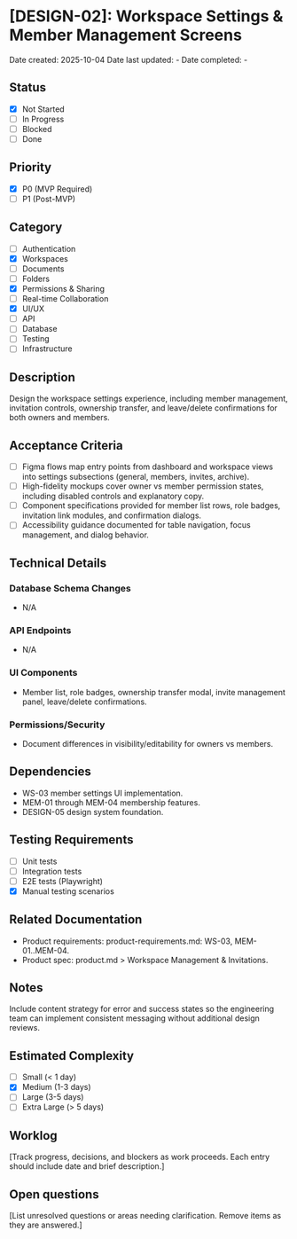 # [DESIGN-02]: Workspace Settings & Member Management Screens

Date created: 2025-10-04
Date last updated: -
Date completed: -

## Status

- [x] Not Started
- [ ] In Progress
- [ ] Blocked
- [ ] Done

## Priority

- [x] P0 (MVP Required)
- [ ] P1 (Post-MVP)

## Category

- [ ] Authentication
- [x] Workspaces
- [ ] Documents
- [ ] Folders
- [x] Permissions & Sharing
- [ ] Real-time Collaboration
- [x] UI/UX
- [ ] API
- [ ] Database
- [ ] Testing
- [ ] Infrastructure

## Description

Design the workspace settings experience, including member management, invitation controls, ownership transfer, and leave/delete confirmations for both owners and members.

## Acceptance Criteria

- [ ] Figma flows map entry points from dashboard and workspace views into settings subsections (general, members, invites, archive).
- [ ] High-fidelity mockups cover owner vs member permission states, including disabled controls and explanatory copy.
- [ ] Component specifications provided for member list rows, role badges, invitation link modules, and confirmation dialogs.
- [ ] Accessibility guidance documented for table navigation, focus management, and dialog behavior.

## Technical Details

### Database Schema Changes

- N/A

### API Endpoints

- N/A

### UI Components

- Member list, role badges, ownership transfer modal, invite management panel, leave/delete confirmations.

### Permissions/Security

- Document differences in visibility/editability for owners vs members.

## Dependencies

- WS-03 member settings UI implementation.
- MEM-01 through MEM-04 membership features.
- DESIGN-05 design system foundation.

## Testing Requirements

- [ ] Unit tests
- [ ] Integration tests
- [ ] E2E tests (Playwright)
- [x] Manual testing scenarios

## Related Documentation

- Product requirements: product-requirements.md: WS-03, MEM-01..MEM-04.
- Product spec: product.md > Workspace Management & Invitations.

## Notes

Include content strategy for error and success states so the engineering team can implement consistent messaging without additional design reviews.

## Estimated Complexity

- [ ] Small (< 1 day)
- [x] Medium (1-3 days)
- [ ] Large (3-5 days)
- [ ] Extra Large (> 5 days)

## Worklog

[Track progress, decisions, and blockers as work proceeds. Each entry should include date and brief description.]

## Open questions

[List unresolved questions or areas needing clarification. Remove items as they are answered.]
